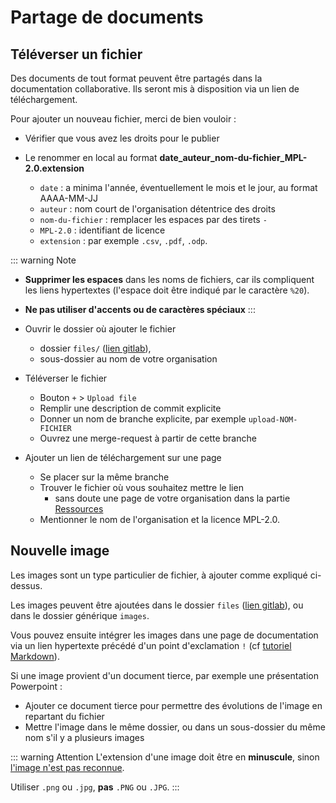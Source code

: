 # Partage de documents
<!-- SPDX-License-Identifier: MPL-2.0 -->  
 
## Téléverser un fichier

Des documents de tout format peuvent être partagés dans la documentation collaborative. 
Ils seront mis à disposition via un lien de téléchargement.

Pour ajouter un nouveau fichier, merci de bien vouloir : 
- Vérifier que vous avez les droits pour le publier 

- Le renommer en local au format **date_auteur_nom-du-fichier_MPL-2.0.extension**
    - `date` : a minima l'année, éventuellement le mois et le jour, au format AAAA-MM-JJ 
    - `auteur` : nom court de l'organisation détentrice des droits
    - `nom-du-fichier` : remplacer les espaces par des tirets `-`
    - `MPL-2.0` : identifiant de licence
    - `extension` : par exemple `.csv`, `.pdf`, `.odp`.

::: warning Note
- **Supprimer les espaces** dans les noms de fichiers, car ils compliquent les liens hypertextes (l'espace doit être indiqué par le caractère `%20`). 
- **Ne pas utiliser d'accents ou de caractères spéciaux**
:::

- Ouvrir le dossier où ajouter le fichier 
    - dossier `files/` ([lien gitlab](https://gitlab.com/healthdatahub/documentation-snds/tree/master/files/)), 
    - sous-dossier au nom de votre organisation

- Téléverser le fichier
    - Bouton `+` > `Upload file` 
    - Remplir une description de commit explicite
    - Donner un nom de branche explicite, par exemple `upload-NOM-FICHIER`
    - Ouvrez une merge-request à partir de cette branche
    
- Ajouter un lien de téléchargement sur une page
    - Se placer sur la même branche
    - Trouver le fichier où vous souhaitez mettre le lien 
        - sans doute une page de votre organisation dans la partie [Ressources](../../ressources/README.md)
    - Mentionner le nom de l'organisation et la licence MPL-2.0.


## Nouvelle image

Les images sont un type particulier de fichier, à ajouter comme expliqué ci-dessus.

Les images peuvent être ajoutées dans le dossier `files` ([lien gitlab](https://gitlab.com/healthdatahub/documentation-snds/tree/master/files)), ou dans le dossier générique `images`. 

Vous pouvez ensuite intégrer les images dans une page de documentation via un lien hypertexte précédé d'un point d'exclamation `!` 
(cf [tutoriel Markdown](tutoriel_markdown.md#liens-hypertextes)).

Si une image provient d'un document tierce, par exemple une présentation Powerpoint :
- Ajouter ce document tierce pour permettre des évolutions de l'image en repartant du fichier
- Mettre l'image dans le même dossier, ou dans un sous-dossier du même nom s'il y a plusieurs images

::: warning Attention
L'extension d'une image doit être en **minuscule**, sinon [l'image n'est pas reconnue](https://github.com/vuejs/vuepress/issues/625#issuecomment-401614539). 

Utiliser `.png` ou `.jpg`, **pas** `.PNG` ou `.JPG`.
:::